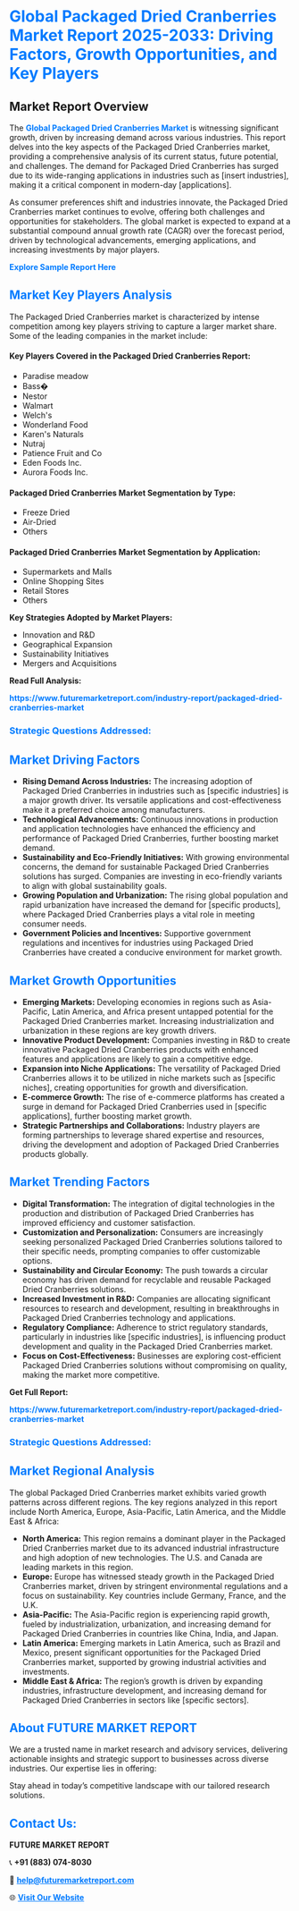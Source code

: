 <h1 style="color: #007BFF;">Global Packaged Dried Cranberries Market Report 2025-2033: Driving Factors, Growth Opportunities, and Key Players</h1>

<section id="overview">
<h2>Market Report Overview</h2>
<p>The <a href="https://www.futuremarketreport.com/industry-report/packaged-dried-cranberries-market" style="color: #007BFF; text-decoration: none;"><strong>Global Packaged Dried Cranberries Market</strong></a> is witnessing significant growth, driven by increasing demand across various industries. This report delves into the key aspects of the Packaged Dried Cranberries market, providing a comprehensive analysis of its current status, future potential, and challenges. The demand for Packaged Dried Cranberries has surged due to its wide-ranging applications in industries such as [insert industries], making it a critical component in modern-day [applications].</p>
<p>As consumer preferences shift and industries innovate, the Packaged Dried Cranberries market continues to evolve, offering both challenges and opportunities for stakeholders. The global market is expected to expand at a substantial compound annual growth rate (CAGR) over the forecast period, driven by technological advancements, emerging applications, and increasing investments by major players.</p>
</section>

<section id="overview">
<p><a href="https://www.futuremarketreport.com/request-sample/reportId=55904" style="color: #007BFF; text-decoration: none;"><strong>Explore Sample Report Here</strong></a></p>
</section>

<section id="key-players">
<h2 style="color: #007BFF;">Market Key Players Analysis</h2>
<p>The Packaged Dried Cranberries market is characterized by intense competition among key players striving to capture a larger market share. Some of the leading companies in the market include:</p>
<h4>Key Players Covered in the Packaged Dried Cranberries Report:</h4>
<ul><li>Paradise meadow</li><li>Bass�</li><li>Nestor</li><li>Walmart</li><li>Welch&#039;s</li><li>Wonderland Food</li><li>Karen&#039;s Naturals</li><li>Nutraj</li><li>Patience Fruit and Co</li><li>Eden Foods Inc.</li><li>Aurora Foods Inc.</li></ul>
<h4>Packaged Dried Cranberries Market Segmentation by Type:</h4>
<ul><li>Freeze Dried</li><li>Air-Dried</li><li>Others</li></ul>

<h4>Packaged Dried Cranberries Market Segmentation by Application:</h4>
<ul><li>Supermarkets and Malls</li><li>Online Shopping Sites</li><li>Retail Stores</li><li>Others</li></ul>
<p><strong>Key Strategies Adopted by Market Players:</strong></p>
<ul>
<li>Innovation and R&D</li>
<li>Geographical Expansion</li>
<li>Sustainability Initiatives</li>
<li>Mergers and Acquisitions</li>
</ul>
</section>

<section>
<p><strong>Read Full Analysis: </strong></p><a href="https://www.futuremarketreport.com/industry-report/packaged-dried-cranberries-market" style="color: #007BFF; text-decoration: none;"><strong>https://www.futuremarketreport.com/industry-report/packaged-dried-cranberries-market</strong></a>
<h3 style="color: #007BFF;">Strategic Questions Addressed:</h3>
</section>

<section id="driving-factors">
<h2 style="color: #007BFF;">Market Driving Factors</h2>
<ul>
<li><strong>Rising Demand Across Industries:</strong> The increasing adoption of Packaged Dried Cranberries in industries such as [specific industries] is a major growth driver. Its versatile applications and cost-effectiveness make it a preferred choice among manufacturers.</li>
<li><strong>Technological Advancements:</strong> Continuous innovations in production and application technologies have enhanced the efficiency and performance of Packaged Dried Cranberries, further boosting market demand.</li>
<li><strong>Sustainability and Eco-Friendly Initiatives:</strong> With growing environmental concerns, the demand for sustainable Packaged Dried Cranberries solutions has surged. Companies are investing in eco-friendly variants to align with global sustainability goals.</li>
<li><strong>Growing Population and Urbanization:</strong> The rising global population and rapid urbanization have increased the demand for [specific products], where Packaged Dried Cranberries plays a vital role in meeting consumer needs.</li>
<li><strong>Government Policies and Incentives:</strong> Supportive government regulations and incentives for industries using Packaged Dried Cranberries have created a conducive environment for market growth.</li>
</ul>
</section>

<section id="growth-opportunities">
<h2 style="color: #007BFF;">Market Growth Opportunities</h2>
<ul>
<li><strong>Emerging Markets:</strong> Developing economies in regions such as Asia-Pacific, Latin America, and Africa present untapped potential for the Packaged Dried Cranberries market. Increasing industrialization and urbanization in these regions are key growth drivers.</li>
<li><strong>Innovative Product Development:</strong> Companies investing in R&D to create innovative Packaged Dried Cranberries products with enhanced features and applications are likely to gain a competitive edge.</li>
<li><strong>Expansion into Niche Applications:</strong> The versatility of Packaged Dried Cranberries allows it to be utilized in niche markets such as [specific niches], creating opportunities for growth and diversification.</li>
<li><strong>E-commerce Growth:</strong> The rise of e-commerce platforms has created a surge in demand for Packaged Dried Cranberries used in [specific applications], further boosting market growth.</li>
<li><strong>Strategic Partnerships and Collaborations:</strong> Industry players are forming partnerships to leverage shared expertise and resources, driving the development and adoption of Packaged Dried Cranberries products globally.</li>
</ul>
</section>

<section id="trending-factors">
<h2 style="color: #007BFF;">Market Trending Factors</h2>
<ul>
<li><strong>Digital Transformation:</strong> The integration of digital technologies in the production and distribution of Packaged Dried Cranberries has improved efficiency and customer satisfaction.</li>
<li><strong>Customization and Personalization:</strong> Consumers are increasingly seeking personalized Packaged Dried Cranberries solutions tailored to their specific needs, prompting companies to offer customizable options.</li>
<li><strong>Sustainability and Circular Economy:</strong> The push towards a circular economy has driven demand for recyclable and reusable Packaged Dried Cranberries solutions.</li>
<li><strong>Increased Investment in R&D:</strong> Companies are allocating significant resources to research and development, resulting in breakthroughs in Packaged Dried Cranberries technology and applications.</li>
<li><strong>Regulatory Compliance:</strong> Adherence to strict regulatory standards, particularly in industries like [specific industries], is influencing product development and quality in the Packaged Dried Cranberries market.</li>
<li><strong>Focus on Cost-Effectiveness:</strong> Businesses are exploring cost-efficient Packaged Dried Cranberries solutions without compromising on quality, making the market more competitive.</li>
</ul>
</section>

<section>
<p><strong>Get Full Report: </strong></p><a href="https://www.futuremarketreport.com/industry-report/packaged-dried-cranberries-market" style="color: #007BFF; text-decoration: none;"><strong>https://www.futuremarketreport.com/industry-report/packaged-dried-cranberries-market</strong></a>
<h3 style="color: #007BFF;">Strategic Questions Addressed:</h3>
</section>


<section id="regional-analysis">
<h2 style="color: #007BFF;">Market Regional Analysis</h2>
<p>The global Packaged Dried Cranberries market exhibits varied growth patterns across different regions. The key regions analyzed in this report include North America, Europe, Asia-Pacific, Latin America, and the Middle East & Africa:</p>
<ul>
<li><strong>North America:</strong> This region remains a dominant player in the Packaged Dried Cranberries market due to its advanced industrial infrastructure and high adoption of new technologies. The U.S. and Canada are leading markets in this region.</li>
<li><strong>Europe:</strong> Europe has witnessed steady growth in the Packaged Dried Cranberries market, driven by stringent environmental regulations and a focus on sustainability. Key countries include Germany, France, and the U.K.</li>
<li><strong>Asia-Pacific:</strong> The Asia-Pacific region is experiencing rapid growth, fueled by industrialization, urbanization, and increasing demand for Packaged Dried Cranberries in countries like China, India, and Japan.</li>
<li><strong>Latin America:</strong> Emerging markets in Latin America, such as Brazil and Mexico, present significant opportunities for the Packaged Dried Cranberries market, supported by growing industrial activities and investments.</li>
<li><strong>Middle East & Africa:</strong> The region’s growth is driven by expanding industries, infrastructure development, and increasing demand for Packaged Dried Cranberries in sectors like [specific sectors].</li>
</ul>
</section>

<footer>
<h2 style="color: #007BFF;">About FUTURE MARKET REPORT</h2>
<p>We are a trusted name in market research and advisory services, delivering actionable insights and strategic support to businesses across diverse industries. Our expertise lies in offering:</p>

<p>Stay ahead in today’s competitive landscape with our tailored research solutions.</p>

<h2 style="color: #007BFF;">Contact Us:</h2>
<p><strong>FUTURE MARKET REPORT</strong></p>
<p>📞 <strong>+91 (883) 074-8030</strong></p>
<p>📧 <strong><a href="mailto:help@futuremarketreport.com" style="color: #007BFF;">help@futuremarketreport.com</a></strong></p>
<p>🌐 <strong><a href="https://www.futuremarketreport.com/" style="color: #007BFF;">Visit Our Website</a></strong></p>
</footer>